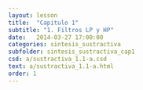 ```yaml
---
layout: lesson
title:  "Capitulo 1"
subtitle: "1. Filtros LP y HP"
date:   2014-03-27 17:00:00
categories: sintesis_sustractiva
subfolder: sintesis_sustractiva_cap1
csd: a/sustractiva_1.1-a.csd
text: a/sustractiva_1.1-a.html
order: 1
---
```


